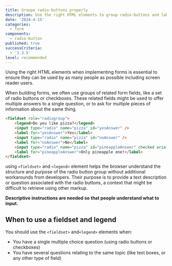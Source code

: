 ```yaml
---
title: Groupe radio-buttons properly
description: Use the right HTML elements to group radio-buttons and labels
date: '2024-4-15'
categories:
  - form
components:
  - radio-button
published: true
successCriteria:
  - '1.3.5'
level: recommended
---
```


Using the right HTML elements when implementing forms is essential to ensure they can be used by as many people as possible including screen reader users.

When building forms, we often use groups of related form fields, like a set of radio buttons or checkboxes. These related fields might be used to offer multiple answers to a single question, or to ask for multiple pieces of information about the same thing.

```html
<fieldset role="radiogroup">
	<legend>Do you like pizza?</legend>
	<input type="radio" name="pizza" id="yesAnswer" />
	<label for="yesAnswer">Yes</label>
	<input type="radio" name="pizza" id="noAnswer" />
	<label for="noAnswer">No</label>
	<input type="radio" name="pizza" id="pineappleAnswer" checked aria-checked="true" />
	<label for="pineappleAnswer">Only pineapple one!</label>
</fieldset>
```

using `<fieldset>` and `<legend>` element helps the browser understand the structure and purpose of the radio button group without additional workarounds from developers. Their purpose is to provide a text description or question associated with the radio buttons, a context that might be difficult to retrieve using other markup.

**Descriptive instructions are needed so that people understand what to input.**

## When to use a fieldset and legend

You should use the `<fieldset>` and`<legend>` elements when:

- You have a single multiple choice question (using radio buttons or checkboxes)
- You have several questions relating to the same topic (like text boxes, or any other type of field)
